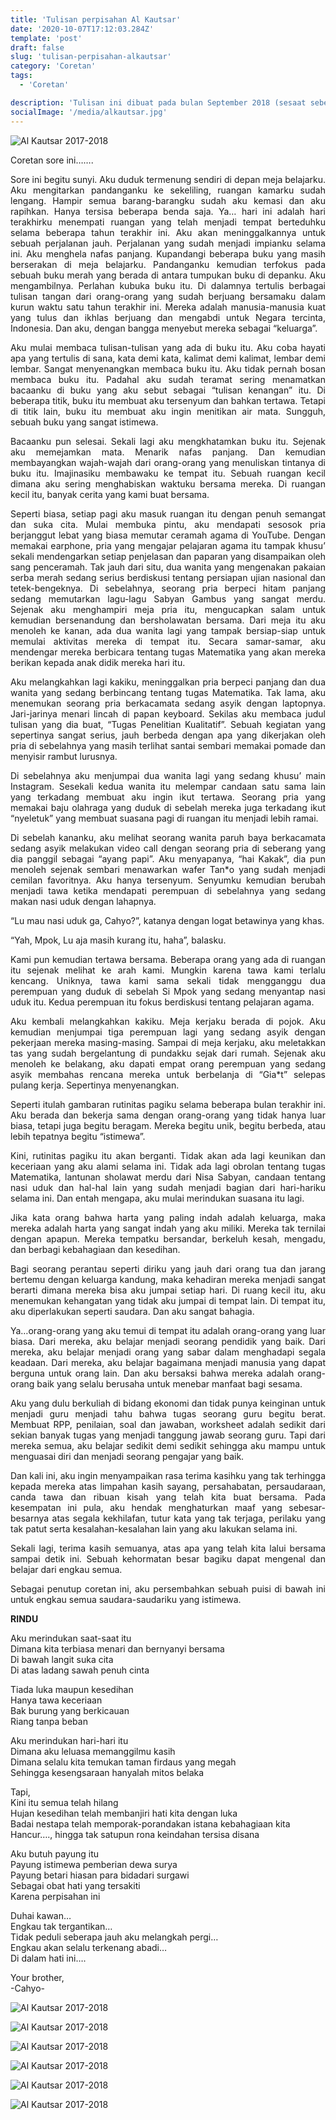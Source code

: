 ```yaml
---
title: 'Tulisan perpisahan Al Kautsar'
date: '2020-10-07T17:12:03.284Z'
template: 'post'
draft: false
slug: 'tulisan-perpisahan-alkautsar'
category: 'Coretan'
tags:
  - 'Coretan'

description: 'Tulisan ini dibuat pada bulan September 2018 (sesaat sebelum aku berangkat ke UK untuk menempuh program masterku di University College London) sebagai ucapan perpisahan sekaligus ungkapan terima kasih kepada keluarga besar guru Al Kautsar 2017-2018.'
socialImage: '/media/alkautsar.jpg'
---
```


![Al Kautsar 2017-2018](/media/alkautsar.jpg)

<p>Coretan sore ini…….</p>
<p style="text-align: justify;text-justify: inter-word;">
Sore ini begitu sunyi. Aku duduk termenung sendiri di depan meja belajarku. Aku mengitarkan pandanganku ke sekeliling, ruangan kamarku sudah lengang. Hampir semua barang-barangku sudah aku kemasi dan aku rapihkan. Hanya tersisa beberapa benda saja. Ya… hari ini adalah hari terakhirku menempati ruangan yang telah menjadi tempat berteduhku selama beberapa tahun terakhir ini. Aku akan meninggalkannya untuk sebuah perjalanan jauh. Perjalanan yang sudah menjadi impianku selama ini. Aku menghela nafas panjang. Kupandangi beberapa buku yang masih berserakan di meja belajarku. Pandanganku kemudian terfokus pada sebuah buku merah yang berada di antara tumpukan buku di depanku. Aku mengambilnya. Perlahan kubuka buku itu. Di dalamnya tertulis berbagai tulisan tangan dari orang-orang yang sudah berjuang bersamaku dalam kurun waktu satu tahun terakhir ini. Mereka adalah manusia-manusia kuat yang tulus dan ikhlas berjuang dan mengabdi untuk Negara tercinta, Indonesia. Dan aku, dengan bangga menyebut mereka sebagai “keluarga”.
</p>

<p style="text-align: justify;text-justify: inter-word;">
Aku mulai membaca tulisan-tulisan yang ada di buku itu. Aku coba hayati apa yang tertulis di sana, kata demi kata, kalimat demi kalimat, lembar demi lembar. Sangat menyenangkan membaca buku itu. Aku tidak pernah bosan membaca buku itu. Padahal aku sudah teramat sering menamatkan bacaanku di buku yang aku sebut sebagai “tulisan kenangan” itu. Di beberapa titik, buku itu membuat aku tersenyum dan bahkan tertawa. Tetapi di titik lain, buku itu membuat aku ingin menitikan air mata. Sungguh, sebuah buku yang sangat istimewa.
</p>

<p style="text-align: justify;text-justify: inter-word;">
Bacaanku pun selesai. Sekali lagi aku mengkhatamkan buku itu. Sejenak aku memejamkan mata. Menarik nafas panjang. Dan kemudian membayangkan wajah-wajah dari orang-orang yang menuliskan tintanya di buku itu. Imajinasiku membawaku ke tempat itu. Sebuah ruangan kecil dimana aku sering menghabiskan waktuku bersama mereka. Di ruangan kecil itu, banyak cerita yang kami buat bersama.
</p>

<p style="text-align: justify;text-justify: inter-word;">
Seperti biasa, setiap pagi aku masuk ruangan itu dengan penuh semangat dan suka cita. Mulai membuka pintu, aku mendapati sesosok pria berjanggut lebat yang biasa memutar ceramah agama di YouTube. Dengan memakai earphone, pria yang mengajar pelajaran agama itu tampak khusu’ sekali mendengarkan setiap penjelasan dan paparan yang disampaikan oleh sang penceramah. Tak jauh dari situ, dua wanita yang mengenakan pakaian serba merah sedang serius berdiskusi tentang persiapan ujian nasional dan tetek-bengeknya. Di sebelahnya, seorang pria berpeci hitam panjang sedang memutarkan lagu-lagu Sabyan Gambus yang sangat merdu. Sejenak aku menghampiri meja pria itu, mengucapkan salam untuk kemudian bersenandung dan bersholawatan bersama. Dari meja itu aku menoleh ke kanan, ada dua wanita lagi yang tampak bersiap-siap untuk memulai aktivitas mereka di tempat itu. Secara samar-samar, aku mendengar mereka berbicara tentang tugas Matematika yang akan mereka berikan kepada anak didik mereka hari itu.
</p>

<p style="text-align: justify;text-justify: inter-word;">
Aku melangkahkan lagi kakiku, meninggalkan pria berpeci panjang dan dua wanita yang sedang berbincang tentang tugas Matematika. Tak lama, aku menemukan seorang pria berkacamata sedang asyik dengan laptopnya. Jari-jarinya menari lincah di papan keyboard. Sekilas aku membaca judul tulisan yang dia buat, “Tugas Penelitian Kualitatif”. Sebuah kegiatan yang sepertinya sangat serius, jauh berbeda dengan apa yang dikerjakan oleh pria di sebelahnya yang masih terlihat santai sembari memakai pomade dan menyisir rambut lurusnya.
</p>

<p style="text-align: justify;text-justify: inter-word;">
Di sebelahnya aku menjumpai dua wanita lagi yang sedang khusu’ main Instagram. Sesekali kedua wanita itu melempar candaan satu sama lain yang terkadang membuat aku ingin ikut tertawa. Seorang pria yang memakai baju olahraga yang duduk di sebelah mereka juga terkadang ikut “nyeletuk” yang membuat suasana pagi di ruangan itu menjadi lebih ramai.
</p>

<p style="text-align: justify;text-justify: inter-word;">
Di sebelah kananku, aku melihat seorang wanita paruh baya berkacamata sedang asyik melakukan video call dengan seorang pria di seberang yang dia panggil sebagai “ayang papi”. Aku menyapanya, “hai Kakak”, dia pun menoleh sejenak sembari menawarkan wafer Tan*o yang sudah menjadi cemilan favoritnya. Aku hanya tersenyum. Senyumku kemudian berubah menjadi tawa ketika mendapati perempuan di sebelahnya yang sedang makan nasi uduk dengan lahapnya.
</p>
<p style="text-align: justify;text-justify: inter-word;">
“Lu mau nasi uduk ga, Cahyo?”, katanya dengan logat betawinya yang khas.
</p>
<p style="text-align: justify;text-justify: inter-word;">
“Yah, Mpok, Lu aja masih kurang itu, haha”, balasku. 
</p>
<p style="text-align: justify;text-justify: inter-word;">
Kami pun kemudian tertawa bersama. Beberapa orang yang ada di ruangan itu sejenak melihat ke arah kami. Mungkin karena tawa kami terlalu kencang. Uniknya, tawa kami sama sekali tidak mengganggu dua perempuan yang duduk di sebelah Si Mpok yang sedang menyantap nasi uduk itu. Kedua perempuan itu fokus berdiskusi tentang pelajaran agama.
</p>
<p style="text-align: justify;text-justify: inter-word;">
Aku kembali melangkahkan kakiku. Meja kerjaku berada di pojok. Aku kemudian menjumpai tiga perempuan lagi yang sedang asyik dengan pekerjaan mereka masing-masing. Sampai di meja kerjaku, aku meletakkan tas yang sudah bergelantung di pundakku sejak dari rumah. Sejenak aku menoleh ke belakang, aku dapati empat orang perempuan yang sedang asyik membahas rencana mereka untuk berbelanja di “Gia*t” selepas pulang kerja. Sepertinya menyenangkan.
</p>
<p style="text-align: justify;text-justify: inter-word;">
Seperti itulah gambaran rutinitas pagiku selama beberapa bulan terakhir ini. Aku berada dan bekerja sama dengan orang-orang yang tidak hanya luar biasa, tetapi juga begitu beragam. Mereka begitu unik, begitu berbeda, atau lebih tepatnya begitu “istimewa”.
</p>
<p style="text-align: justify;text-justify: inter-word;">
Kini, rutinitas pagiku itu akan berganti. Tidak akan ada lagi keunikan dan keceriaan yang aku alami selama ini. Tidak ada lagi obrolan tentang tugas Matematika, lantunan sholawat merdu dari Nisa Sabyan, candaan tentang nasi uduk dan hal-hal lain yang sudah menjadi bagian dari hari-hariku selama ini. Dan entah mengapa, aku mulai merindukan suasana itu lagi.
</p>
<p style="text-align: justify;text-justify: inter-word;">
Jika kata orang bahwa harta yang paling indah adalah keluarga, maka mereka adalah harta yang sangat indah yang aku miliki. Mereka tak ternilai dengan apapun. Mereka tempatku bersandar, berkeluh kesah, mengadu, dan berbagi kebahagiaan dan kesedihan.
</p>
<p style="text-align: justify;text-justify: inter-word;">
Bagi seorang perantau seperti diriku yang jauh dari orang tua dan jarang bertemu dengan keluarga kandung, maka kehadiran mereka menjadi sangat berarti dimana mereka bisa aku jumpai setiap hari. Di ruang kecil itu, aku menemukan kehangatan yang tidak aku jumpai di tempat lain. Di tempat itu, aku diperlakukan seperti saudara. Dan aku sangat bahagia.
</p>
<p style="text-align: justify;text-justify: inter-word;">
Ya…orang-orang yang aku temui di tempat itu adalah orang-orang yang luar biasa. Dari mereka, aku belajar menjadi seorang pendidik yang baik. Dari mereka, aku belajar menjadi orang yang sabar dalam menghadapi segala keadaan. Dari mereka, aku belajar bagaimana menjadi manusia yang dapat berguna untuk orang lain. Dan aku bersaksi bahwa mereka adalah orang-orang baik yang selalu berusaha untuk menebar manfaat bagi sesama.
</p>
<p style="text-align: justify;text-justify: inter-word;">
Aku yang dulu berkuliah di bidang ekonomi dan tidak punya keinginan untuk menjadi guru menjadi tahu bahwa tugas seorang guru begitu berat. Membuat RPP, penilaian, soal dan jawaban, worksheet adalah sedikit dari sekian banyak tugas yang menjadi tanggung jawab seorang guru. Tapi dari mereka semua, aku belajar sedikit demi sedikit sehingga aku mampu untuk menguasai diri dan menjadi seorang pengajar yang baik.
</p>
<p style="text-align: justify;text-justify: inter-word;">
Dan kali ini, aku ingin menyampaikan rasa terima kasihku yang tak terhingga kepada mereka atas limpahan kasih sayang, persahabatan, persaudaraan, canda tawa dan ribuan kisah yang telah kita buat bersama. Pada kesempatan ini pula, aku hendak menghaturkan maaf yang sebesar-besarnya atas segala kekhilafan, tutur kata yang tak terjaga, perilaku yang tak patut serta kesalahan-kesalahan lain yang aku lakukan selama ini.
</p>
<p style="text-align: justify;text-justify: inter-word;">
Sekali lagi, terima kasih semuanya, atas apa yang telah kita lalui bersama sampai detik ini. Sebuah kehormatan besar bagiku dapat mengenal dan belajar dari engkau semua.
</p>
<p style="text-align: justify;text-justify: inter-word;">
Sebagai penutup coretan ini, aku persembahkan sebuah puisi di bawah ini untuk engkau semua saudara-saudariku yang istimewa.
</p>
<p><strong>RINDU</strong></p>
<p style="text-align: justify;text-justify: inter-word;">
Aku merindukan saat-saat itu <br>
Dimana kita terbiasa menari dan bernyanyi bersama <br>
Di bawah langit suka cita <br>
Di atas ladang sawah penuh cinta 
</p>
<p style="text-align: justify;text-justify: inter-word;">
Tiada luka maupun kesedihan <br>
Hanya tawa keceriaan <br>
Bak burung yang berkicauan <br>
Riang tanpa beban 
</p>
<p style="text-align: justify;text-justify: inter-word;">
Aku merindukan hari-hari itu <br>
Dimana aku leluasa memanggilmu kasih <br>
Dimana selalu kita temukan taman firdaus yang megah <br>
Sehingga kesengsaraan hanyalah mitos belaka
</p>
<p style="text-align: justify;text-justify: inter-word;">
Tapi, <br>
Kini itu semua telah hilang <br>
Hujan kesedihan telah membanjiri hati kita dengan luka <br>
Badai nestapa telah memporak-porandakan istana kebahagiaan kita <br>
Hancur…., hingga tak satupun rona keindahan tersisa disana
</p>
<p style="text-align: justify;text-justify: inter-word;">
Aku butuh payung itu <br>
Payung istimewa pemberian dewa surya <br>
Payung betari hiasan para bidadari surgawi <br>
Sebagai obat hati yang tersakiti <br>
Karena perpisahan ini
</p>
<p style="text-align: justify;text-justify: inter-word;">
Duhai kawan… <br>
Engkau tak tergantikan… <br>
Tidak peduli seberapa jauh aku melangkah pergi… <br>
Engkau akan selalu terkenang abadi… <br>
Di dalam hati ini….
</p>

<p style="text-align: justify;text-justify: inter-word;">
Your brother, <br>
-Cahyo- 
</p>

![Al Kautsar 2017-2018](/media/buku-merah.jpeg)

![Al Kautsar 2017-2018](/media/herli-testi.jpg)

![Al Kautsar 2017-2018](/media/heru-testi.jpg)

![Al Kautsar 2017-2018](/media/mutia-testi.jpg)

![Al Kautsar 2017-2018](/media/dila-testi.jpg)

![Al Kautsar 2017-2018](/media/putri-testi.jpg)
